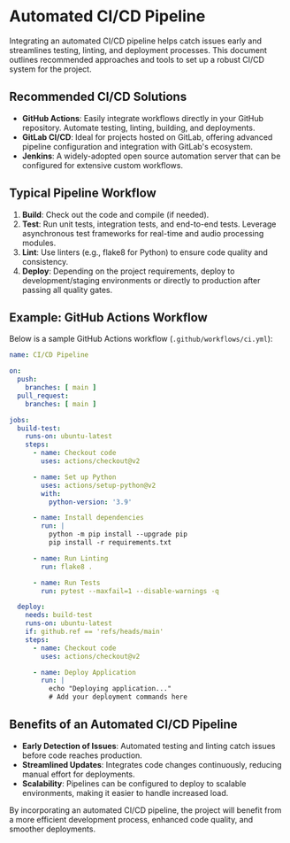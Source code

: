 # Automated CI/CD Pipeline

Integrating an automated CI/CD pipeline helps catch issues early and streamlines testing, linting, and deployment processes. This document outlines recommended approaches and tools to set up a robust CI/CD system for the project.

## Recommended CI/CD Solutions
- **GitHub Actions**: Easily integrate workflows directly in your GitHub repository. Automate testing, linting, building, and deployments.
- **GitLab CI/CD**: Ideal for projects hosted on GitLab, offering advanced pipeline configuration and integration with GitLab's ecosystem.
- **Jenkins**: A widely-adopted open source automation server that can be configured for extensive custom workflows.

## Typical Pipeline Workflow
1. **Build**: Check out the code and compile (if needed).
2. **Test**: Run unit tests, integration tests, and end-to-end tests. Leverage asynchronous test frameworks for real-time and audio processing modules.
3. **Lint**: Use linters (e.g., flake8 for Python) to ensure code quality and consistency.
4. **Deploy**: Depending on the project requirements, deploy to development/staging environments or directly to production after passing all quality gates.

## Example: GitHub Actions Workflow
Below is a sample GitHub Actions workflow (`.github/workflows/ci.yml`):

```yaml
name: CI/CD Pipeline

on:
  push:
    branches: [ main ]
  pull_request:
    branches: [ main ]

jobs:
  build-test:
    runs-on: ubuntu-latest
    steps:
      - name: Checkout code
        uses: actions/checkout@v2

      - name: Set up Python
        uses: actions/setup-python@v2
        with:
          python-version: '3.9'

      - name: Install dependencies
        run: |
          python -m pip install --upgrade pip
          pip install -r requirements.txt

      - name: Run Linting
        run: flake8 .

      - name: Run Tests
        run: pytest --maxfail=1 --disable-warnings -q

  deploy:
    needs: build-test
    runs-on: ubuntu-latest
    if: github.ref == 'refs/heads/main'
    steps:
      - name: Checkout code
        uses: actions/checkout@v2

      - name: Deploy Application
        run: |
          echo "Deploying application..."
          # Add your deployment commands here
```

## Benefits of an Automated CI/CD Pipeline
- **Early Detection of Issues**: Automated testing and linting catch issues before code reaches production.
- **Streamlined Updates**: Integrates code changes continuously, reducing manual effort for deployments.
- **Scalability**: Pipelines can be configured to deploy to scalable environments, making it easier to handle increased load.

By incorporating an automated CI/CD pipeline, the project will benefit from a more efficient development process, enhanced code quality, and smoother deployments.
